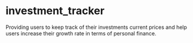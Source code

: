# investment_tracker

Providing users to keep track of their investments current prices and help users increase their growth rate in terms of personal finance.
